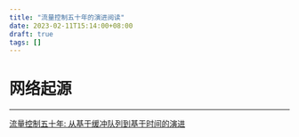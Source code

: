 ```yaml
---
title: "流量控制五十年的演进阅读"
date: 2023-02-11T15:14:00+08:00
draft: true
tags: []
---
```


# 网络起源




---

[流量控制五十年: 从基于缓冲队列到基于时间的演进](https://arthurchiao.art/blog/traffic-control-from-queue-to-edt-zh/)